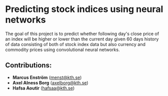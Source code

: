 # Predicting stock indices using neural networks 

The goal of this project is to predict whether following day's close price of an index will be higher or lower than the current day given 60 days history of data consisting of both of stock index data but also currency and commodity prices using convolutional neural networks. 

## Contributions: 


* **Marcus Enström** (menst@kth.se)
* **Axel Alness Borg** (axelborg@kth.se)
* **Hafsa Aoutir** (hafsaa@kth.se)

